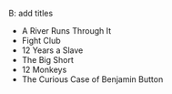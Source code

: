 B: add titles

* A River Runs Through It
* Fight Club
* 12 Years a Slave
* The Big Short
* 12 Monkeys
* The Curious Case of Benjamin Button